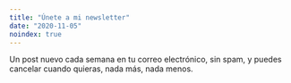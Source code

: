 ```yaml
---
title: "Únete a mi newsletter"
date: "2020-11-05"
noindex: true
---
```


Un post nuevo cada semana en tu correo electrónico, sin spam, y puedes cancelar cuando quieras, nada más, nada menos.

